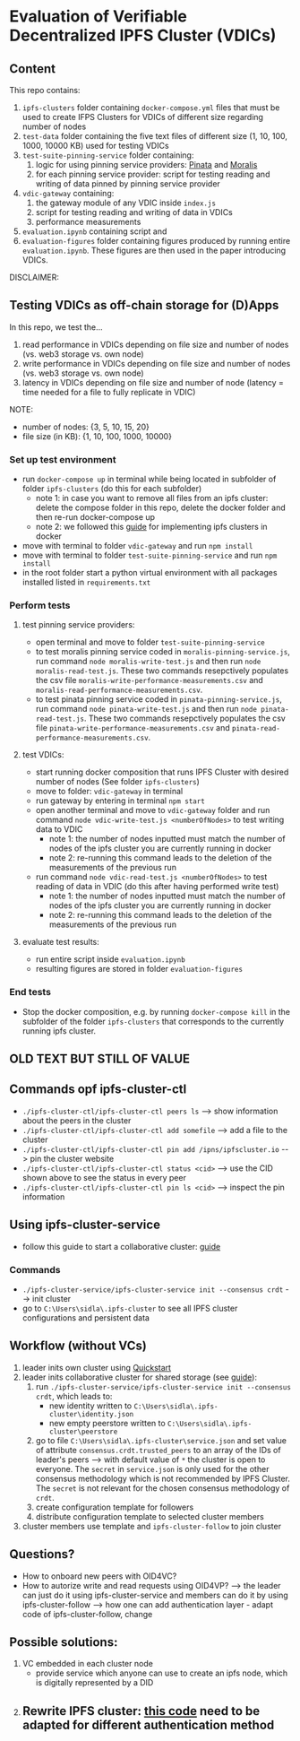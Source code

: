 # Evaluation of Verifiable Decentralized IPFS Cluster (VDICs) 

## Content
This repo contains:
1. `ipfs-clusters` folder containing ``docker-compose.yml`` files that must be used to create IFPS Clusters for VDICs of different size regarding number of nodes
2. `test-data` folder containing the five text files of different size (1, 10, 100, 1000, 10000 KB) used for testing VDICs
3. `test-suite-pinning-service` folder containing:
    1. logic for using pinning service providers: [Pinata](https://www.pinata.cloud/) and [Moralis](https://moralis.io/how-to-upload-files-to-ipfs-full-guide/)
    2. for each pinning service provider: script for testing reading and writing of data pinned by pinning service provider
4. `vdic-gateway` containing:
    1. the gateway module of any VDIC inside `index.js`
    2. script for testing reading and writing of data in VDICs
    3. performance measurements
5. `evaluation.ipynb` containing script and 
6. `evaluation-figures` folder containing figures produced by running entire `evaluation.ipynb`. These figures are then used in the paper introducing VDICs.

DISCLAIMER: 

## Testing VDICs as off-chain storage for (D)Apps
In this repo, we test the...
1. read performance in VDICs depending on file size and number of nodes (vs. web3 storage vs. own node)
2. write performance in VDICs depending on file size and number of nodes (vs. web3 storage vs. own node)
3. latency in VDICs depending on file size and number of node (latency = time needed for a file to fully replicate in VDIC)

NOTE: 
- number of nodes: {3, 5, 10, 15, 20}
- file size (in KB): {1, 10, 100, 1000, 10000}

### Set up test environment
- run ``docker-compose up`` in terminal while being located in subfolder of folder `ipfs-clusters` (do this for each subfolder) 
    - note 1: in case you want to remove all files from an ipfs cluster: delete the compose folder in this repo, delete the docker folder and then re-run docker-compose up
    - note 2: we followed this [guide](https://ipfscluster.io/documentation/quickstart/) for implementing ipfs clusters in docker
- move with terminal to folder `vdic-gateway` and run `npm install`
- move with terminal to folder `test-suite-pinning-service` and run `npm install`
- in the root folder start a python virtual environment with all packages installed listed in `requirements.txt`

### Perform tests
1. test pinning service providers:
    - open terminal and move to folder `test-suite-pinning-service`
    - to test moralis pinning service coded in `moralis-pinning-service.js`, run command `node moralis-write-test.js` and then run `node moralis-read-test.js`. These two commands resepctively populates the csv file `moralis-write-performance-measurements.csv` and `moralis-read-performance-measurements.csv`.
    - to test pinata pinning service coded in `pinata-pinning-service.js`, run command `node pinata-write-test.js` and then run `node pinata-read-test.js`. These two commands resepctively populates the csv file `pinata-write-performance-measurements.csv` and `pinata-read-performance-measurements.csv`.

2. test VDICs:
    - start running docker composition that runs IPFS Cluster with desired number of nodes (See folder `ipfs-clusters`)
    - move to folder: `vdic-gateway` in terminal
    - run gateway by entering in terminal ``npm start``
    - open another terminal and move to `vdic-gateway` folder and run command `node vdic-write-test.js <numberOfNodes>` to test writing data to VDIC
        - note 1: the number of nodes inputted must match the number of nodes of the ipfs cluster you are currently running in docker
        - note 2: re-running this command leads to the deletion of the measurements of the previous run
    - run command `node vdic-read-test.js <numberOfNodes>` to test reading of data in VDIC (do this after having performed write test)
        - note 1: the number of nodes inputted must match the number of nodes of the ipfs cluster you are currently running in docker
        - note 2: re-running this command leads to the deletion of the measurements of the previous run

3. evaluate test results:
    - run entire script inside `evaluation.ipynb`
    - resulting figures are stored in folder `evaluation-figures`

### End tests
- Stop the docker composition, e.g. by running ``docker-compose kill`` in the subfolder of the folder `ipfs-clusters` that corresponds to the currently running ipfs cluster.


## OLD TEXT BUT STILL OF VALUE
## Commands opf ipfs-cluster-ctl
- ``./ipfs-cluster-ctl/ipfs-cluster-ctl peers ls`` --> show information about the peers in the cluster
- ``./ipfs-cluster-ctl/ipfs-cluster-ctl add somefile`` --> add a file to the cluster
- ``./ipfs-cluster-ctl/ipfs-cluster-ctl pin add /ipns/ipfscluster.io`` --> pin the cluster website
- ``./ipfs-cluster-ctl/ipfs-cluster-ctl status <cid>`` --> use the CID shown above to see the status in every peer
- ``./ipfs-cluster-ctl/ipfs-cluster-ctl pin ls <cid>`` --> inspect the pin information


## Using ipfs-cluster-service
- follow this guide to start a collaborative cluster: [guide](https://ipfscluster.io/documentation/collaborative/setup/)

### Commands
- ``./ipfs-cluster-service/ipfs-cluster-service init --consensus crdt`` --> init cluster
- go to ``C:\Users\sidla\.ipfs-cluster`` to see all IPFS cluster configurations and persistent data 



## Workflow (without VCs)
1. leader inits own cluster using [Quickstart](#using-quickstart-guide)
2. leader inits collaborative cluster for shared storage (see [guide](https://ipfscluster.io/documentation/collaborative/setup/)):
    1. run ``./ipfs-cluster-service/ipfs-cluster-service init --consensus crdt``, which leads to:
        - new identity written to ``C:\Users\sidla\.ipfs-cluster\identity.json``
        - new empty peerstore written to ``C:\Users\sidla\.ipfs-cluster\peerstore``
    2. go to file ``C:\Users\sidla\.ipfs-cluster\service.json`` and set value of attribute ``consensus.crdt.trusted_peers`` to an array of the IDs of leader's peers --> with default value of ``*`` the cluster is open to everyone. The ``secret`` in ``service.json`` is only used for the other consensus methodology which is not recommended by IPFS Cluster. The ``secret`` is not relevant for the chosen consensus methodology of ``crdt``.
    3. create configuration template for followers
    4. distribute configuration template to selected cluster members
3. cluster members use template and ``ipfs-cluster-follow`` to join cluster

## Questions?
- How to onboard new peers with OID4VC?
- How to autorize write and read requests using OID4VP? --> the leader can just do it using ipfs-cluster-service and members can do it by using ipfs-cluster-follow --> how one can add authentication layer - adapt code of ipfs-cluster-follow, change 

## Possible solutions:
1. VC embedded in each cluster node
    - provide service which anyone can use to create an ipfs node, which is digitally represented by a DID
2. Rewrite IPFS cluster: [this code](https://github.com/ipfs-cluster/ipfs-cluster/blob/master/consensus/crdt/) need to be adapted for different authentication method
    - 
